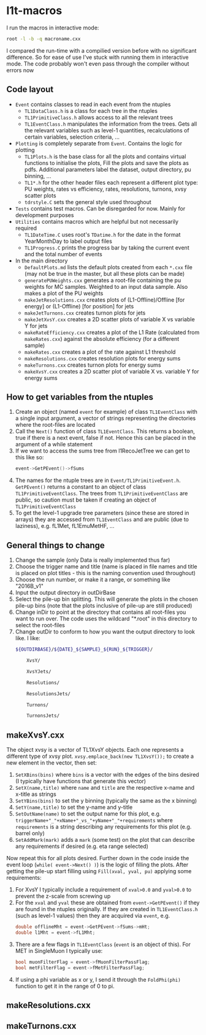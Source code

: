 # l1t-macros
I run the macros in interactive mode:
```bash
root -l -b -q macroname.cxx
```
I compared the run-time with a compilied version before with no significant difference. So for ease of use I've stuck with running them in interactive mode. The code probably won't even pass through the compiler without errors now

## Code layout
- `Event` contains classes to read in each event from the ntuples
    * `TL1DataClass.h` is a class for each tree in the ntuples
    * `TL1PrimitiveClass.h` allows access to all the relevant trees
    * `TL1EventClass.h` manipulates the information from the trees. Gets all the relevant variables such as level-1 quantities, recalculations of certain variables, selection criteria, ...
- `Plotting` is completely separate from `Event`. Contains the logic for plotting
    * `TL1Plots.h` is the base class for all the plots and contains virtual functions to initialise the plots, Fill the plots and save the plots as pdfs. Additional parameters label the dataset, output directory, pu binning, ...
    * `TL1*.h` for the other header files each represent a different plot type: PU weights, rates vs efficiency, rates, resolutions, turnons, xvsy scatter plots
    * `tdrstyle.C` sets the general style used throughout
- `Tests` contains test macros. Can be disregarded for now. Mainly for development purposes
- `Utilities` contains macros which are helpful but not necessarily required
    * `TL1DateTime.C` uses root's `TDatime.h` for the date in the format YearMonthDay to label output files
    * `TL1Progress.C` prints the progress bar by taking the current event and the total number of events
- In the main directory
    * `DefaultPlots.md` lists the default plots created from each `*.cxx` file (may not be true in the master, but all these plots can be made)
    * `generatePUWeights.cxx` generates a root-file containing the pu weights for MC samples. Weighted to an input data sample. Also makes a plot of the PU weights
    * `makeJetResolutions.cxx` creates plots of (L1-Offline)/Offline [for energy] or (L1-Offline) [for position] for jets
    * `makeJetTurnons.cxx` creates turnon plots for jets
    * `makeJetXvsY.cxx` creates a 2D scatter plots of variable X vs variable Y for jets
    * `makeRateEfficiency.cxx` creates a plot of the L1 Rate (calculated from `makeRates.cxx`) against the absolute efficiency (for a different sample)
    * `makeRates.cxx` creates a plot of the rate against L1 threshold
    * `makeResolutions.cxx` creates resolution plots for energy sums
    * `makeTurnons.cxx` creates turnon plots for energy sums
    * `makeXvsY.cxx` creates a 2D scatter plot of variable X vs. variable Y for energy sums

## How to get variables from the ntuples
1. Create an object (named `event` for example) of class `TL1EventClass` with a single input argument, a vector of strings representing the directories where the root-files are located
2. Call the `Next()` function of class `TL1EventClass`. This returns a boolean, true if there is a next event, false if not. Hence this can be placed in the argument of a while statement
3. If we want to access the sums tree from l1RecoJetTree we can get to this like so:
    ```C++
    event->GetPEvent()->fSums 
    ```
4. The names for the ntuple trees are in `Event/TL1PrimitiveEvent.h`. `GetPEvent()` returns a constant to an object of class `TL1PrimitiveEventClass`. The trees from `TL1PrimitiveEventClass` are public, so caution must be taken if creating an object of `TL1PrimitiveEventClass`
5. To get the level-1 upgrade tree parameters (since these are stored in arrays) they are accessed from `TL1EventClass` and are public (due to laziness), e.g. fL1Met, fL1EmuMetHF, ...

## General things to change

1. Change the sample (only Data is really implemented thus far)
2. Choose the trigger name and title (name is placed in file names and title is placed on plot titles - this is the naming convention used throughout)
3. Choose the run number, or make it a range, or something like "2016B\_v1"
4. Input the output directory in outDirBase
5. Select the pile-up bin splitting. This will generate the plots in the chosen pile-up bins (note that the plots inclusive of pile-up are still produced)
6. Change inDir to point at the directory that contains all root-files you want to run over. The code uses the wildcard "\*.root" in this directory to select the root-files
7. Change outDir to conform to how you want the output directory to look like. I like:
    ```bash
    ${OUTDIRBASE}/${DATE}_${SAMPLE}_${RUN}_${TRIGGER}/

        XvsY/

        XvsYJets/

        Resolutions/

        ResolutionsJets/

        Turnons/

        TurnonsJets/
    ```

## makeXvsY.cxx
The object xvsy is a vector of TL1XvsY objects. Each one represents a different type of xvsy plot. `xvsy.emplace_back(new TL1XvsY());` to create a new element in the vector, then set:

1. `SetXBins(bins)` where `bins` is a vector with the edges of the bins desired (I typically have functions that generate this vector)
2. `SetX(name,title)` where `name` and `title` are the respective x-name and x-title as strings
3. `SetYBins(bins)` to set the y binning (typically the same as the x binning)
4. `SetY(name,title)` to set the y-name and y-title
5. `SetOutName(name)` to set the output name for this plot, e.g. `triggerName+"_"+xName+"_vs_"+yName+"_"+requirements` where `requirements` is a string describing any requirements for this plot (e.g. barrel only)
6. `SetAddMark(mark)` adds a `mark` (some test) on the plot that can describe any requirements if desired (e.g. eta range selected)

Now repeat this for all plots desired. Further down in the code inside the event loop (`while( event->Next() )`) is the logic of filling the plots. After getting the pile-up start filling using `Fill(xval, yval, pu)` applying some requirements:

1. For XvsY I typically include a requirement of `xval>0.0` and `yval>0.0` to prevent the z-scale from screwing up
2. For the `xval` and `yval` these are obtained from `event->GetPEvent()` if they are found in the ntuples originally. If they are created in `TL1EventClass.h` (such as level-1 values) then they are acquired via `event`, e.g.
    ```C++
    double offlineMht = event->GetPEvent->fSums->mHt;
    double l1Mht = event->fL1Mht; 
    ```
3. There are a few flags in `TL1EventClass` (`event` is an object of this). For MET in SingleMuon I typically use:
    ```C++
    bool muonFilterFlag = event->fMuonFilterPassFlag;
    bool metFilterFlag = event->fMetFilterPassFlag;
    ```
4. If using a phi variable as x or y, I send it through the `FoldPhi(phi)` function to get it in the range of 0 to pi.

## makeResolutions.cxx

## makeTurnons.cxx
